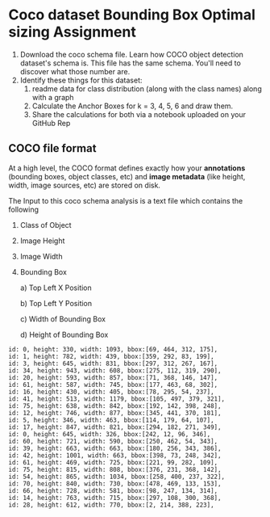 # Coco dataset  Bounding Box Optimal sizing Assignment

1. Download the coco schema file. Learn how COCO object detection dataset's schema is. This file has the same schema. You'll need to discover what those number are. 
2. Identify these things for this dataset:
   1. readme data for class distribution (along with the class names) along with a graph 
   2. Calculate the Anchor Boxes for k = 3, 4, 5, 6 and draw them.
   3. Share the calculations for both via a notebook uploaded on your GitHub Rep

## COCO file format

At a high level, the COCO format defines exactly how your **annotations** (bounding boxes, object classes, etc) and **image metadata** (like height, width, image sources, etc) are stored on disk. 

The Input to this coco schema analysis is a text file which contains the following

1. Class of Object

2. Image Height

3. Image Width

4. Bounding Box

   a) Top Left X Position

   b) Top Left Y Position

   c) Width of Bounding Box

   d) Height of Bounding Box

```
id: 0, height: 330, width: 1093, bbox:[69, 464, 312, 175],
id: 1, height: 782, width: 439, bbox:[359, 292, 83, 199],
id: 3, height: 645, width: 831, bbox:[297, 312, 267, 167],
id: 34, height: 943, width: 608, bbox:[275, 112, 319, 290],
id: 20, height: 593, width: 857, bbox:[71, 368, 146, 147],
id: 61, height: 587, width: 745, bbox:[177, 463, 68, 302],
id: 16, height: 430, width: 405, bbox:[78, 295, 54, 237],
id: 41, height: 513, width: 1179, bbox:[105, 497, 379, 321],
id: 75, height: 638, width: 842, bbox:[192, 142, 398, 248],
id: 12, height: 746, width: 877, bbox:[345, 441, 370, 181],
id: 5, height: 346, width: 463, bbox:[114, 179, 64, 107],
id: 17, height: 847, width: 821, bbox:[294, 182, 271, 349],
id: 0, height: 645, width: 326, bbox:[242, 12, 96, 346],
id: 60, height: 721, width: 590, bbox:[250, 462, 54, 343],
id: 39, height: 663, width: 663, bbox:[180, 256, 343, 386],
id: 42, height: 1001, width: 663, bbox:[398, 73, 248, 342],
id: 61, height: 469, width: 725, bbox:[221, 99, 282, 109],
id: 75, height: 815, width: 808, bbox:[376, 231, 368, 142],
id: 54, height: 865, width: 1034, bbox:[258, 400, 237, 322],
id: 70, height: 840, width: 730, bbox:[478, 469, 133, 153],
id: 66, height: 728, width: 581, bbox:[98, 247, 134, 314],
id: 14, height: 763, width: 715, bbox:[297, 108, 300, 368],
id: 28, height: 612, width: 770, bbox:[2, 214, 388, 223],
```

